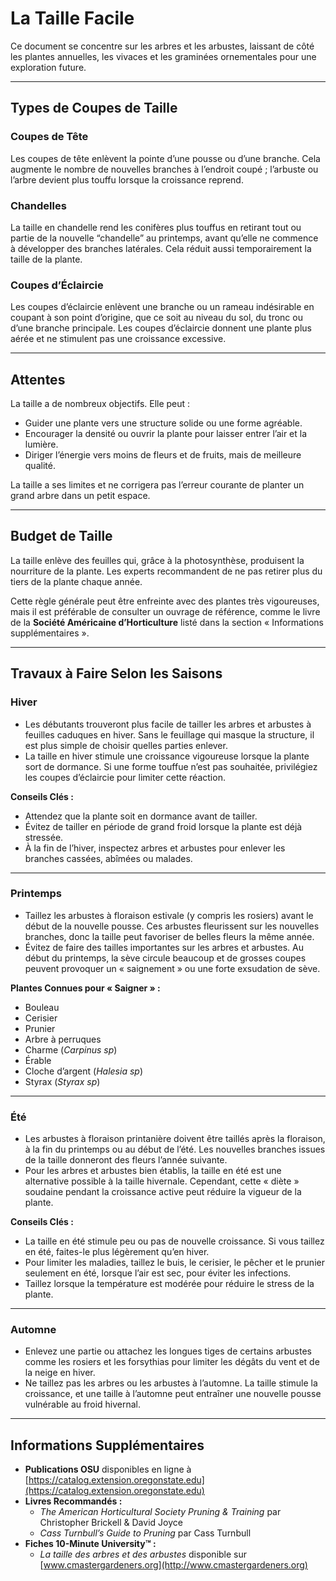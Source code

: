 # La Taille Facile

Ce document se concentre sur les arbres et les arbustes, laissant de côté les plantes annuelles, les vivaces et les graminées ornementales pour une exploration future.

---

## Types de Coupes de Taille

### Coupes de Tête

Les coupes de tête enlèvent la pointe d’une pousse ou d’une branche. Cela augmente le nombre de nouvelles branches à l’endroit coupé ; l’arbuste ou l’arbre devient plus touffu lorsque la croissance reprend.

### Chandelles

La taille en chandelle rend les conifères plus touffus en retirant tout ou partie de la nouvelle “chandelle” au printemps, avant qu’elle ne commence à développer des branches latérales. Cela réduit aussi temporairement la taille de la plante.

### Coupes d’Éclaircie

Les coupes d’éclaircie enlèvent une branche ou un rameau indésirable en coupant à son point d’origine, que ce soit au niveau du sol, du tronc ou d’une branche principale. Les coupes d’éclaircie donnent une plante plus aérée et ne stimulent pas une croissance excessive.

---

## Attentes

La taille a de nombreux objectifs. Elle peut :

- Guider une plante vers une structure solide ou une forme agréable.
- Encourager la densité ou ouvrir la plante pour laisser entrer l’air et la lumière.
- Diriger l’énergie vers moins de fleurs et de fruits, mais de meilleure qualité.

La taille a ses limites et ne corrigera pas l’erreur courante de planter un grand arbre dans un petit espace.

---

## Budget de Taille

La taille enlève des feuilles qui, grâce à la photosynthèse, produisent la nourriture de la plante. Les experts recommandent de ne pas retirer plus du tiers de la plante chaque année.

Cette règle générale peut être enfreinte avec des plantes très vigoureuses, mais il est préférable de consulter un ouvrage de référence, comme le livre de la **Société Américaine d’Horticulture** listé dans la section « Informations supplémentaires ».

---

## Travaux à Faire Selon les Saisons

### Hiver

- Les débutants trouveront plus facile de tailler les arbres et arbustes à feuilles caduques en hiver. Sans le feuillage qui masque la structure, il est plus simple de choisir quelles parties enlever.
- La taille en hiver stimule une croissance vigoureuse lorsque la plante sort de dormance. Si une forme touffue n’est pas souhaitée, privilégiez les coupes d’éclaircie pour limiter cette réaction.

**Conseils Clés :**

- Attendez que la plante soit en dormance avant de tailler.
- Évitez de tailler en période de grand froid lorsque la plante est déjà stressée.
- À la fin de l’hiver, inspectez arbres et arbustes pour enlever les branches cassées, abîmées ou malades.

---

### Printemps

- Taillez les arbustes à floraison estivale (y compris les rosiers) avant le début de la nouvelle pousse. Ces arbustes fleurissent sur les nouvelles branches, donc la taille peut favoriser de belles fleurs la même année.
- Évitez de faire des tailles importantes sur les arbres et arbustes. Au début du printemps, la sève circule beaucoup et de grosses coupes peuvent provoquer un « saignement » ou une forte exsudation de sève.

**Plantes Connues pour « Saigner » :**

- Bouleau
- Cerisier
- Prunier
- Arbre à perruques
- Charme (*Carpinus sp*)
- Érable
- Cloche d’argent (*Halesia sp*)
- Styrax (*Styrax sp*)

---

### Été

- Les arbustes à floraison printanière doivent être taillés après la floraison, à la fin du printemps ou au début de l’été. Les nouvelles branches issues de la taille donneront des fleurs l’année suivante.
- Pour les arbres et arbustes bien établis, la taille en été est une alternative possible à la taille hivernale. Cependant, cette « diète » soudaine pendant la croissance active peut réduire la vigueur de la plante.

**Conseils Clés :**

- La taille en été stimule peu ou pas de nouvelle croissance. Si vous taillez en été, faites-le plus légèrement qu’en hiver.
- Pour limiter les maladies, taillez le buis, le cerisier, le pêcher et le prunier seulement en été, lorsque l’air est sec, pour éviter les infections.
- Taillez lorsque la température est modérée pour réduire le stress de la plante.

---

### Automne

- Enlevez une partie ou attachez les longues tiges de certains arbustes comme les rosiers et les forsythias pour limiter les dégâts du vent et de la neige en hiver.
- Ne taillez pas les arbres ou les arbustes à l’automne. La taille stimule la croissance, et une taille à l’automne peut entraîner une nouvelle pousse vulnérable au froid hivernal.

---

## Informations Supplémentaires

- **Publications OSU** disponibles en ligne à [https://catalog.extension.oregonstate.edu](https://catalog.extension.oregonstate.edu)
- **Livres Recommandés :**
  - *The American Horticultural Society Pruning & Training* par Christopher Brickell & David Joyce
  - *Cass Turnbull’s Guide to Pruning* par Cass Turnbull
- **Fiches 10-Minute University™ :**
  - *La taille des arbres et des arbustes* disponible sur [www.cmastergardeners.org](http://www.cmastergardeners.org)
